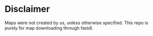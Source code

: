 # Disclaimer
Maps were not created by us, unless otherwise specified.  This repo is purely for map downloading through fastdl.
